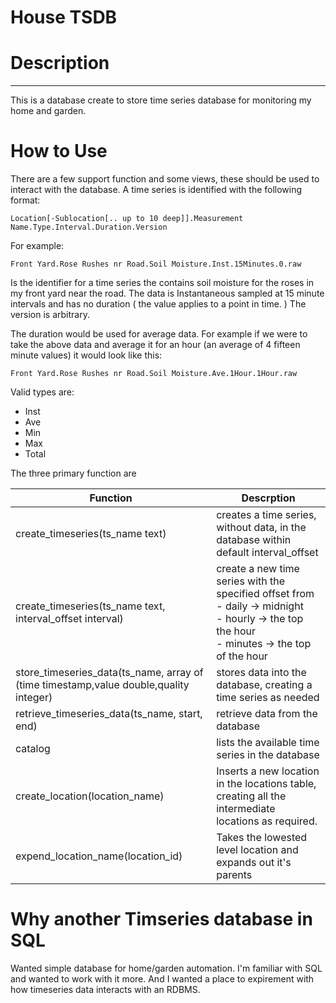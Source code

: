 # House TSDB


# Description
-----------

This is a database create to store time series database for monitoring my home and garden.


# How to Use


There are a few support function and some views, these should be used to interact with the database.
A time series is identified with the following format:

	Location[-Sublocation[.. up to 10 deep]].Measurement Name.Type.Interval.Duration.Version

For example:

	Front Yard.Rose Rushes nr Road.Soil Moisture.Inst.15Minutes.0.raw

Is the identifier for a time series the contains soil moisture for the roses in my front yard near the road. The data is Instantaneous sampled at 15 minute intervals and has no duration ( the value applies to a point in time. ) The version is arbitrary.

The duration would be used for average data. For example if we were to take the above data and average it for an hour (an average of 4 fifteen minute values) it would look like this:

	Front Yard.Rose Rushes nr Road.Soil Moisture.Ave.1Hour.1Hour.raw

Valid types are:
	
 - Inst
 - Ave
 - Min
 - Max
 - Total

The three primary function are 

| Function | Descrption |
| -------- | ---------- |
| create_timeseries(ts_name text) | creates a time series, without data, in the database within default interval_offset|
| create_timeseries(ts_name text, interval_offset interval) | create a new time series with the specified offset from <br />- daily -> midnight<br />- hourly -> the top the hour<br />- minutes -> the top of the hour |
| store_timeseries_data(ts_name, array of (time timestamp,value double,quality integer)| stores data into the database, creating a time series as needed |
| retrieve_timeseries_data(ts_name, start, end)| retrieve data from the database|
| catalog | lists the available time series in the database|
|create_location(location_name) | Inserts a new location in the locations table, creating all the intermediate locations as required.|
|expend_location_name(location_id) | Takes the lowested level location and expands out it's parents|


# Why another Timseries database in SQL

Wanted simple database for home/garden automation. I'm familiar with SQL and wanted to work with it more. 
And I wanted a place to expirement with how timeseries data interacts with an RDBMS.
